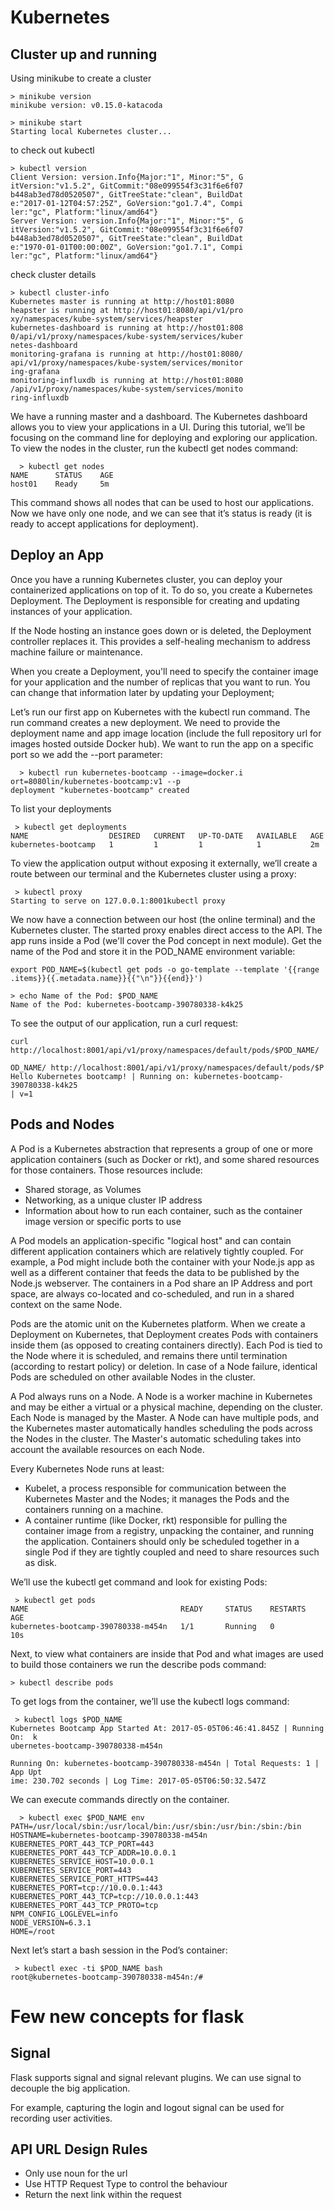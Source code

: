 # Kubernetes

## Cluster up and running

Using minikube to create a cluster  

```
> minikube version
minikube version: v0.15.0-katacoda
```

```
> minikube start
Starting local Kubernetes cluster...
```

to check out kubectl
```
> kubectl version
Client Version: version.Info{Major:"1", Minor:"5", G
itVersion:"v1.5.2", GitCommit:"08e099554f3c31f6e6f07
b448ab3ed78d0520507", GitTreeState:"clean", BuildDat
e:"2017-01-12T04:57:25Z", GoVersion:"go1.7.4", Compi
ler:"gc", Platform:"linux/amd64"}
Server Version: version.Info{Major:"1", Minor:"5", G
itVersion:"v1.5.2", GitCommit:"08e099554f3c31f6e6f07
b448ab3ed78d0520507", GitTreeState:"clean", BuildDat
e:"1970-01-01T00:00:00Z", GoVersion:"go1.7.1", Compi
ler:"gc", Platform:"linux/amd64"}
```

check cluster details

```
> kubectl cluster-info
Kubernetes master is running at http://host01:8080
heapster is running at http://host01:8080/api/v1/pro
xy/namespaces/kube-system/services/heapster
kubernetes-dashboard is running at http://host01:808
0/api/v1/proxy/namespaces/kube-system/services/kuber
netes-dashboard
monitoring-grafana is running at http://host01:8080/
api/v1/proxy/namespaces/kube-system/services/monitor
ing-grafana
monitoring-influxdb is running at http://host01:8080
/api/v1/proxy/namespaces/kube-system/services/monito
ring-influxdb
```
We have a running master and a dashboard. The Kubernetes dashboard allows you to view your applications in a UI. During this tutorial, we’ll be focusing on the command line for deploying and exploring our application. To view the nodes in the cluster, run the kubectl get nodes command:  

```
  > kubectl get nodes
NAME      STATUS    AGE
host01    Ready     5m
```
This command shows all nodes that can be used to host our applications. Now we have only one node, and we can see that it’s status is ready (it is ready to accept applications for deployment).

## Deploy an App

Once you have a running Kubernetes cluster, you can deploy your containerized applications on top of it. To do so, you create a Kubernetes Deployment. The Deployment is responsible for creating and updating instances of your application.  

If the Node hosting an instance goes down or is deleted, the Deployment controller replaces it. This provides a self-healing mechanism to address machine failure or maintenance.  

When you create a Deployment, you'll need to specify the container image for your application and the number of replicas that you want to run. You can change that information later by updating your Deployment;  

Let’s run our first app on Kubernetes with the kubectl run command. The run command creates a new deployment. We need to provide the deployment name and app image location (include the full repository url for images hosted outside Docker hub). We want to run the app on a specific port so we add the --port parameter:

```
  > kubectl run kubernetes-bootcamp --image=docker.i
ort=8080lin/kubernetes-bootcamp:v1 --p
deployment "kubernetes-bootcamp" created
```
To list your deployments 

```  
 > kubectl get deployments
NAME                  DESIRED   CURRENT   UP-TO-DATE   AVAILABLE   AGE
kubernetes-bootcamp   1         1         1            1           2m
```
To view the application output without exposing it externally, we’ll create a route between our terminal and the Kubernetes cluster using a proxy:

```
 > kubectl proxy
Starting to serve on 127.0.0.1:8001kubectl proxy
```

We now have a connection between our host (the online terminal) and the Kubernetes cluster. The started proxy enables direct access to the API. The app runs inside a Pod (we'll cover the Pod concept in next module). Get the name of the Pod and store it in the POD_NAME environment variable:  
```
export POD_NAME=$(kubectl get pods -o go-template --template '{{range .items}}{{.metadata.name}}{{"\n"}}{{end}}')

> echo Name of the Pod: $POD_NAME
Name of the Pod: kubernetes-bootcamp-390780338-k4k25
```

To see the output of our application, run a curl request:

```
curl http://localhost:8001/api/v1/proxy/namespaces/default/pods/$POD_NAME/

OD_NAME/ http://localhost:8001/api/v1/proxy/namespaces/default/pods/$P
Hello Kubernetes bootcamp! | Running on: kubernetes-bootcamp-390780338-k4k25
| v=1
```

## Pods and Nodes

A Pod is a Kubernetes abstraction that represents a group of one or more application containers (such as Docker or rkt), and some shared resources for those containers. Those resources include:

* Shared storage, as Volumes
* Networking, as a unique cluster IP address
* Information about how to run each container, such as the container image version or specific ports to use

A Pod models an application-specific "logical host" and can contain different application containers which are relatively tightly coupled. For example, a Pod might include both the container with your Node.js app as well as a different container that feeds the data to be published by the Node.js webserver. The containers in a Pod share an IP Address and port space, are always co-located and co-scheduled, and run in a shared context on the same Node.

Pods are the atomic unit on the Kubernetes platform. When we create a Deployment on Kubernetes, that Deployment creates Pods with containers inside them (as opposed to creating containers directly). Each Pod is tied to the Node where it is scheduled, and remains there until termination (according to restart policy) or deletion. In case of a Node failure, identical Pods are scheduled on other available Nodes in the cluster.

A Pod always runs on a Node. A Node is a worker machine in Kubernetes and may be either a virtual or a physical machine, depending on the cluster. Each Node is managed by the Master. A Node can have multiple pods, and the Kubernetes master automatically handles scheduling the pods across the Nodes in the cluster. The Master's automatic scheduling takes into account the available resources on each Node.

Every Kubernetes Node runs at least:

* Kubelet, a process responsible for communication between the Kubernetes Master and the Nodes; it manages the Pods and the containers running on a machine.
* A container runtime (like Docker, rkt) responsible for pulling the container image from a registry, unpacking the container, and running the application.
Containers should only be scheduled together in a single Pod if they are tightly coupled and need to share resources such as disk.

We’ll use the kubectl get command and look for existing Pods:

```
 > kubectl get pods
NAME                                  READY     STATUS    RESTARTS   AGE
kubernetes-bootcamp-390780338-m454n   1/1       Running   0          10s
```
Next, to view what containers are inside that Pod and what images are used to build those containers we run the describe pods command:

```
> kubectl describe pods
```
To get logs from the container, we’ll use the kubectl logs command:
```
 > kubectl logs $POD_NAME
Kubernetes Bootcamp App Started At: 2017-05-05T06:46:41.845Z | Running On:  k
ubernetes-bootcamp-390780338-m454n

Running On: kubernetes-bootcamp-390780338-m454n | Total Requests: 1 | App Upt
ime: 230.702 seconds | Log Time: 2017-05-05T06:50:32.547Z

```
We can execute commands directly on the container.

```
  > kubectl exec $POD_NAME env
PATH=/usr/local/sbin:/usr/local/bin:/usr/sbin:/usr/bin:/sbin:/bin
HOSTNAME=kubernetes-bootcamp-390780338-m454n
KUBERNETES_PORT_443_TCP_PORT=443
KUBERNETES_PORT_443_TCP_ADDR=10.0.0.1
KUBERNETES_SERVICE_HOST=10.0.0.1
KUBERNETES_SERVICE_PORT=443
KUBERNETES_SERVICE_PORT_HTTPS=443
KUBERNETES_PORT=tcp://10.0.0.1:443
KUBERNETES_PORT_443_TCP=tcp://10.0.0.1:443
KUBERNETES_PORT_443_TCP_PROTO=tcp
NPM_CONFIG_LOGLEVEL=info
NODE_VERSION=6.3.1
HOME=/root
```
Next let’s start a bash session in the Pod’s container:

```
 > kubectl exec -ti $POD_NAME bash
root@kubernetes-bootcamp-390780338-m454n:/#
```

# Few new concepts for flask

## Signal 

Flask supports signal and signal relevant plugins. We can use signal to decouple the big application.

For example, capturing the login and logout signal can be used for recording user activities.

## API URL Design Rules

* Only use noun for the url
* Use HTTP Request Type to control the behaviour
* Return the next link within the request 



